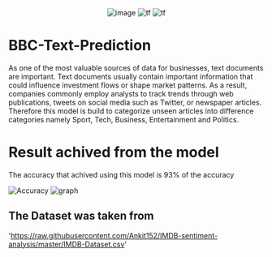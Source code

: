 <div align="center">
 <img alt = 'image' src="https://img.shields.io/badge/Spyder%20Ide-FF0000?style=for-the-badge&logo=spyder%20ide&logoColor=white"/> 
 <img alt='tf' src="https://img.shields.io/badge/Python-14354C?style=for-the-badge&logo=python&logoColor=white"/>
 <img alt='tf' src="https://img.shields.io/badge/TensorFlow-FF6F00?style=for-the-badge&logo=tensorflow&logoColor=white"/>
</div>

# BBC-Text-Prediction
As one of the most valuable sources of data for businesses, text documents are important. Text documents usually contain important information that could influence investment flows or shape market patterns. As a result, companies commonly employ analysts to track trends through web publications, tweets on social media such as Twitter, or newspaper articles. Therefore this model is build to categorize unseen articles into difference categories namely Sport, Tech, Business, Entertainment and Politics.

# Result achived from the model
The accuracy that achived using this model is 93% of the accuracy


![Accuracy](https://user-images.githubusercontent.com/95134467/175249193-84c1ac8f-d9bf-4faf-8505-201f483f14ef.png)
![graph](https://user-images.githubusercontent.com/95134467/175249211-b6a25a7b-7187-4247-a822-f857d04e8f16.png)


## The Dataset was taken from
'https://raw.githubusercontent.com/Ankit152/IMDB-sentiment-analysis/master/IMDB-Dataset.csv'
